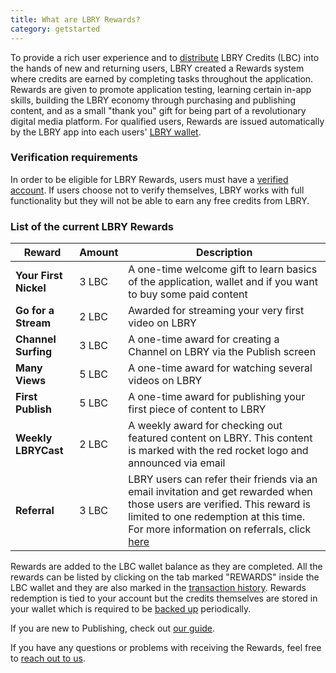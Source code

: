```yaml
---
title: What are LBRY Rewards?
category: getstarted
---
```


To provide a rich user experience and to [distribute](https://lbry.io/faq/credit-policy) LBRY Credits (LBC) into the hands of new and returning users, LBRY created a Rewards system where credits are earned by completing tasks throughout the application. Rewards are given to promote application testing, learning certain in-app skills, building the LBRY economy through purchasing and publishing content, and as a small "thank you" gift for being part of a revolutionary digital media platform. For qualified users, Rewards are issued automatically by the LBRY app into each users' [LBRY wallet](https://lbry.io/faq/how-to-backup-wallet). 

### Verification requirements

In order to be eligible for LBRY Rewards, users must have a [verified account](https://lbry.io/faq/identity-requirements). If users choose not to verify themselves, LBRY works with full functionality but they will not be able to earn any free credits from LBRY. 

### List of the current LBRY Rewards
| Reward | Amount | Description |
--- | --- | --- 
| **Your First Nickel** | 3 LBC | A one-time welcome gift to learn basics of the application, wallet and if you want to buy some paid content
| **Go for a Stream** | 2 LBC | Awarded for streaming your very first video on LBRY
| **Channel Surfing** | 3 LBC | A one-time award for creating a Channel on LBRY via the Publish screen
| **Many Views** | 5 LBC | A one-time award for watching several videos on LBRY
| **First Publish** | 5 LBC | A one-time award for publishing your first piece of content to LBRY
| **Weekly LBRYCast** | 2 LBC | A weekly award for checking out featured content on LBRY. This content is marked with the red rocket logo and announced via email
| **Referral** | 3 LBC | LBRY users can refer their friends via an email invitation and get rewarded when those users are verified. This reward is limited to one redemption at this time. For more information on referrals, click [here](https://lbry.io/faq/referrals)

Rewards are added to the LBC wallet balance as they are completed. All the rewards can be listed by clicking on the tab marked "REWARDS" inside the LBC wallet and they are also marked in the [transaction history](https://lbry.io/faq/transaction-types).  Rewards redemption is tied to your account but the credits themselves are stored in your wallet which is required to be [backed up](https://lbry.io/faq/how-to-backup-wallet) periodically.

If you are new to Publishing, check out [our guide](https://lbry.io/faq/how-to-publish).

If you have any questions or problems with receiving the Rewards, feel free to [reach out to us](https://lbry.io/faq/support).
